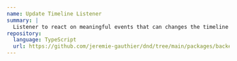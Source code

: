 ```yaml
---
name: Update Timeline Listener
summary: |
  Listener to react on meaningful events that can changes the timeline order.
repository:
  language: TypeScript
  url: https://github.com/jeremie-gauthier/dnd/tree/main/packages/backend/src/game/events/listeners/update-timeline
---
```


<NodeGraph />
